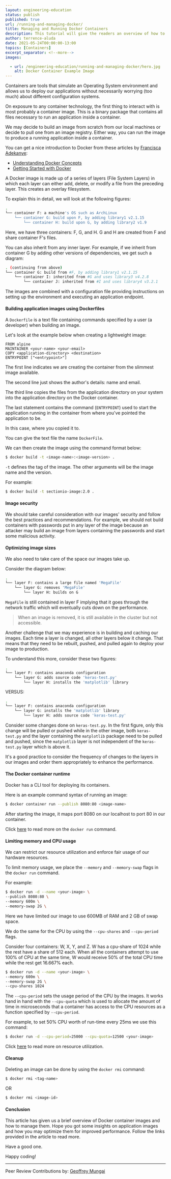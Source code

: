 ```yaml
---
layout: engineering-education
status: publish
published: true
url: /running-and-managing-docker/
title: Managing and Running Docker Containers
description: This tutorial will give the readers an overview of how to run and manage Docker containers. We will look at securing Docker containers, limiting memory and CPU usage, and removing containers.
author: terrence-aluda
date: 2021-05-24T00:00:00-13:00
topics: [Containers]
excerpt_separator: <!--more-->
images:

  - url: /engineering-education/running-and-managing-docker/hero.jpg
    alt: Docker Container Example Image
---
```

Containers are tools that simulate an Operating System environment and allows us to deploy our applications without necessarily worrying (too much) about different configuration systems.
<!--more-->
On exposure to any container technology, the first thing to interact with is most probably a container image. This is a binary package that contains all files necessary to run an application inside a container.

We may decide to build an image from scratch from our local machines or decide to pull one from an image registry. Either way, you can run the image to produce a running application inside a container.

You can get a nice introduction to Docker from these articles by [Francisca Adekanye](/engineering-education/authors/francisca-adekanye/):

- [Understanding Docker Concepts](/engineering-education/docker-concepts/)
- [Getting Started with Docker](/engineering-education/getting-started-with-docker/)

A Docker image is made up of a series of layers (File System Layers) in which each layer can either add, delete, or modify a file from the preceding layer. This creates an overlay filesystem. 

To explain this in detail, we will look at the following figures:

```bash
.
└── container F: a machine's OS such as ArchLinux
    └── container G: build upon F, by adding library1 v2.1.15
        └── container H: build upon G, by adding library2 v1.9

```

Here, we have three containers: F, G, and H. G and H are created from F and share container F's files.

You can also inherit from any inner layer. For example, if we inherit from container G by adding other versions of dependencies, we get such a diagram:

```bash
. (continuing from above)
└── container G: build from #F, by adding library1 v2.1.15
    └── container I: inherited from #G and uses library3 v4.2.8
        └── container J: inherited from #I and uses library4 v3.2.1

```

The images are combined with a configuration file providing instructions on setting up the environment and executing an application endpoint. 

#### Building application images using Dockerfiles
A `Dockerfile` is a text file containing commands specified by a user (a developer) when building an image.

Let's look at the example below when creating a lightweight image:

```docker
FROM alpine
MAINTAINER <your-name> <your-email>
COPY <application-directory> <destination>
ENTRYPOINT ["<entrypoint>"]
```

The first line indicates we are creating the container from the slimmest image available.

The second line just shows the author's details: name and email.

The third line copies the files from the application directory on your system into the application directory on the Docker container.

The last statement contains the command (`ENTRYPOINT`) used to start the application running in the container from where you've pointed the application to be. 

In this case, where you copied it to.

You can give the text file the name `DockerFile`.

We can then create the image using the command format below:

```bash
$ docker build -t <image-name>:<image-version> .
```

`-t` defines the tag of the image. The other arguments will be the image name and the version.

For example:

```bash
$ docker build -t sectionio-image:2.0 .
```

#### Image security
We should take careful consideration with our images' security and follow the best practices and recommendations. For example, we should not build containers with passwords put in any layer of the image because an attacker may build an image from layers containing the passwords and start some malicious activity.

#### Optimizing image sizes
We also need to take care of the space our images take up. 

Consider the diagram below:

```bash
.
└── layer F: contains a large file named 'MegaFile'
    └── layer G: removes 'MegaFile'
        └── layer H: builds on G
```

`MegaFile` is still contained in layer F implying that it goes through the network traffic which will eventually cuts down on the performance.

> When an image is removed, it is still available in the cluster but not accessible.

Another challenge that we may experience is in building and caching our images. Each time a layer is changed, all other layers below it change. That means that they need to be rebuilt, pushed, and pulled again to deploy your image to production.

To understand this more, consider these two figures:

```bash
.
└── layer F: contains anaconda configuration
    └── layer G: adds source code 'keras-test.py'
        └── layer H: installs the 'matplotlib' library
```

VERSUS:

```bash
.
└── layer F: contains anaconda configuration
    └── layer G: installs the 'matplotlib' library
        └── layer H: adds source code 'keras-test.py'
```

Consider some changes done on `keras-test.py`. In the first figure, only this change will be pulled or pushed while in the other image, both `keras-test.py` and the layer containing the `matplotlib` package need to be pulled and pushed, since the `matplotlib` layer is not independent of the `keras-test.py` layer which is above it.

It's a good practice to consider the frequency of changes to the layers in our images and order them appropriately to enhance the performance.

#### The Docker container runtime
Docker has a CLI tool for deploying its containers. 

Here is an example command syntax of running an image:

```bash
$ docker container run --publish 8080:80 <image-name>
```

After starting the image, it maps port 8080 on our localhost to port 80 in our container. 

Click [here](https://phoenixnap.com/kb/docker-run-command-with-examples) to read more on the `docker run` command.

#### Limiting memory and CPU usage
We can restrict our resource utilization and enforce fair usage of our hardware resources.

To limit memory usage, we place the `--memory` and `--memory-swap` flags in the `docker run` command. 

For example:

```bash
$ docker run -d --name <your-image> \
--publish 8080:80 \
--memory 600m \
--memory-swap 2G \
```

Here we have limited our image to use 600MB of RAM and 2 GB of swap space.

We do the same for the CPU by using the `--cpu-shares` and `--cpu-period` flags.

Consider four containers: W, X, Y, and Z. W has a cpu-share of 1024 while the rest have a share of 512 each. When all the containers attempt to use 100% of CPU at the same time, W would receive 50% of the total CPU time while the rest get 16.667% each.

```bash
$ docker run -d --name <your-image> \
--memory 600m \
--memory-swap 2G \
--cpu-shares 1024 
```

The `--cpu-period` sets the usage period of the CPU by the images. It works hand in hand with the `--cpu-quota` which is used to allocate the amount of time in microseconds that a container has access to the CPU resources as a function specified by `--cpu-period`. 

For example, to set 50% CPU worth of run-time every 25ms we use this command:

```bash
$ docker run -d --cpu-period=25000 --cpu-quota=12500 <your-image>
```

Click [here](https://docs.docker.com/engine/reference/run/#runtime-constraints-on-resources) to read more on resource utilization.

#### Cleanup
Deleting an image can be done by using the `docker rmi` command:

```bash
$ docker rmi <tag-name>
```

OR

```bash
$ docker rmi <image-id>
```

#### Conclusion
This article has given us a brief overview of Docker container images and how to manage them. Hope you got some insights on application images and how you may optimize them for improved performance. Follow the links provided in the article to read more.

Have a good one.

Happy coding!

---
Peer Review Contributions by: [Geoffrey Mungai](/engineering-education/authors/geoffrey-mungai/)

